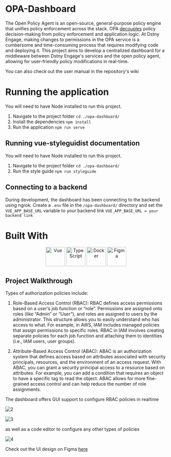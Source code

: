 # OPA-Dashboard

The Open Policy Agent is an open-source, general-purpose policy engine that unifies policy enforcement across the stack. OPA [decouples](https://www.openpolicyagent.org/docs/latest/philosophy#policy-decoupling) policy decision-making from policy enforcement and application logic. At Dstny Engage, making changes to permissions in the OPA service is a cumbersome and time-consuming process that requires modifying code and deploying it. This project aims to develop a centralized dashboard for a middleware between Dstny Engage's services and the open policy agent, allowing for user-friendly policy modifications in real-time.

You can also check out the user manual in the repository's wiki

# Running the application
You will need to have Node installed to run this project.
1. Navigate to the project folder
` cd ./opa-dashboard/ `
2. Install the dependencies
` npm install `
3. Run the application
` npm run serve `

## Running vue-styleguidist documentation

You will need to have Node installed to run this project.
1. Navigate to the project folder
` cd ./opa-dashboard/ `
2. Run the style guide
` npm run styleguide `

## Connecting to a backend

During development, the dashboard has been connecting to the backend using ngrok. Create a `.env` file in the `/opa-dashboard/` directory and set the `VUE_APP_BASE_URL` variable to your backend link
`VUE_APP_BASE_URL = your backend link`

# Built With

<div align="center">

<img src="https://upload.wikimedia.org/wikipedia/commons/9/95/Vue.js_Logo_2.svg" alt="Vue" style="height: 60px">

<img src="https://upload.wikimedia.org/wikipedia/commons/4/4c/Typescript_logo_2020.svg" alt="TypeScript" style="height: 60px">

<img src="https://upload.wikimedia.org/wikipedia/en/f/f4/Docker_logo.svg" alt="Docker" style="height: 60px">

<img src="https://upload.wikimedia.org/wikipedia/commons/3/33/Figma-logo.svg" alt="Figma" style="height: 60px">

</div>

## Project Walkthrough

Types of authorization policies include:

1. Role-Based Access Control (RBAC): RBAC defines access permissions based on a user’s job function or “role”. Permissions are assigned onto roles (like “Admin” or “User”), and roles are assigned to users by the administrator. This structure allows you to easily understand who has access to what. For example, in AWS, IAM includes managed policies that assign permissions to specific roles. RBAC in IAM involves creating separate policies for each job function and attaching them to identities (i.e., IAM users, user groups).

2. Attribute-Based Access Control (ABAC): ABAC is an authorization system that defines access based on attributes associated with security principals, resources, and the environment of an access request. With ABAC, you can grant a security principal access to a resource based on attributes. For example, you can add a condition that requires an object to have a specific tag to read the object. ABAC allows for more fine-grained access control and can help reduce the number of role assignments.

The dashboard offers GUI support to configure RBAC policies in realtime

![2](https://github.com/tactful-ai/OPA-Dashboard/assets/65499354/a5690a96-d5c7-40c7-abe8-01aac133bb5b)

![3](https://github.com/tactful-ai/OPA-Dashboard/assets/65499354/c3ec8bd4-95f5-4162-a8d4-fb0569cac428)

as well as a code editor to configure any other types of policies

![4](https://github.com/tactful-ai/OPA-Dashboard/assets/65499354/eeb3f7da-436e-4d78-a714-2b747a47cdc2)

Check out the UI design on Figma [here](https://www.figma.com/file/xWXPTFcimavtrVtYV1dLF5/OPA-Dashboard?type=design&node-id=8-540&mode=design&t=GOkYiRAAgWVTQvOR-0)

